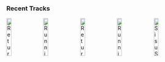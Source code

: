 ### Recent Tracks
[<img src='https://lastfm.freetls.fastly.net/i/u/300x300/b5d4ce7e20d857987217da91db944b60.jpg' width='16%' height='16%' alt='Return'>](https://www.last.fm/music/james%2bnewton%2bhoward/_/return)&nbsp;&nbsp;&nbsp;&nbsp;[<img src='https://lastfm.freetls.fastly.net/i/u/300x300/023b55185e1cb8c6be28eeee580e2472.jpg' width='16%' height='16%' alt='Running on Raindrops'>](https://www.last.fm/music/james%2bnewton%2bhoward/_/running%2bon%2braindrops)&nbsp;&nbsp;&nbsp;&nbsp;[<img src='https://lastfm.freetls.fastly.net/i/u/300x300/b5d4ce7e20d857987217da91db944b60.jpg' width='16%' height='16%' alt='Return'>](https://www.last.fm/music/james%2bnewton%2bhoward/_/return)&nbsp;&nbsp;&nbsp;&nbsp;[<img src='https://lastfm.freetls.fastly.net/i/u/300x300/023b55185e1cb8c6be28eeee580e2472.jpg' width='16%' height='16%' alt='Running on Raindrops'>](https://www.last.fm/music/james%2bnewton%2bhoward/_/running%2bon%2braindrops)&nbsp;&nbsp;&nbsp;&nbsp;[<img src='https://lastfm.freetls.fastly.net/i/u/300x300/023b55185e1cb8c6be28eeee580e2472.jpg' width='16%' height='16%' alt='Sisu Swims'>](https://www.last.fm/music/james%2bnewton%2bhoward/_/sisu%2bswims)&nbsp;&nbsp;&nbsp;&nbsp;<br>